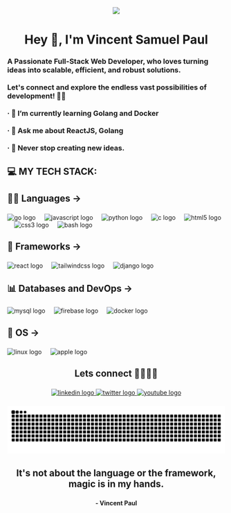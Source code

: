 <div align="center">
  <img height="" src="https://i.pinimg.com/originals/90/70/32/9070324cdfc07c68d60eed0c39e77573.gif"  />
</div>

###

<h1 align="center">Hey 👋, I'm Vincent Samuel Paul</h1>

###

<h3 align="left">A Passionate Full-Stack Web Developer, who loves turning ideas into scalable, efficient, and robust solutions.<br><br>Let's connect and explore the endless vast possibilities of development! 🚀✨<br><br>· 🌱 I’m currently learning Golang and Docker<br><br>· 💬 Ask me about ReactJS, Golang<br><br>· 🚀 Never stop creating new ideas.</h3>

###

<h2 align="left">💻 MY TECH STACK:</h2>

###

<h2 align="left">🧑‍💻 Languages -></h2>

###

<div align="left">
  <img src="https://cdn.simpleicons.org/go/00ADD8" height="40" alt="go logo"  />
  <img width="12" />
  <img src="https://cdn.jsdelivr.net/gh/devicons/devicon/icons/javascript/javascript-original.svg" height="40" alt="javascript logo"  />
  <img width="12" />
  <img src="https://skillicons.dev/icons?i=py" height="40" alt="python logo"  />
  <img width="12" />
  <img src="https://cdn.jsdelivr.net/gh/devicons/devicon/icons/c/c-original.svg" height="40" alt="c logo"  />
  <img width="12" />
  <img src="https://cdn.jsdelivr.net/gh/devicons/devicon/icons/html5/html5-original.svg" height="40" alt="html5 logo"  />
  <img width="12" />
  <img src="https://cdn.jsdelivr.net/gh/devicons/devicon/icons/css3/css3-original.svg" height="40" alt="css3 logo"  />
  <img width="12" />
  <img src="https://cdn.simpleicons.org/gnubash/4EAA25" height="40" alt="bash logo"  />
</div>

###

<h2 align="left">🧮 Frameworks -></h2>

###

<div align="left">
  <img src="https://cdn.simpleicons.org/react/61DAFB" height="40" alt="react logo"  />
  <img width="12" />
  <img src="https://skillicons.dev/icons?i=tailwind" height="40" alt="tailwindcss logo"  />
  <img width="12" />
  <img src="https://skillicons.dev/icons?i=django" height="40" alt="django logo"  />
</div>

###

<h2 align="left">📊 Databases and DevOps -></h2>

###

<div align="left">
  <img src="https://cdn.simpleicons.org/mysql/4479A1" height="40" alt="mysql logo"  />
  <img width="12" />
  <img src="https://skillicons.dev/icons?i=firebase" height="40" alt="firebase logo"  />
  <img width="12" />
  <img src="https://cdn.jsdelivr.net/gh/devicons/devicon/icons/docker/docker-original.svg" height="40" alt="docker logo"  />
</div>

###

<h2 align="left">👾 OS -></h2>

###

<div align="left">
  <img src="https://cdn.jsdelivr.net/gh/devicons/devicon/icons/linux/linux-original.svg" height="40" alt="linux logo"  />
  <img width="12" />
  <img src="https://img.shields.io/badge/Apple-000000?logo=apple&logoColor=white&style=for-the-badge" height="40" alt="apple logo"  />
</div>

###

<h2 align="center">Lets connect 👨🏻‍💻✨</h2>

###

<div align="center">
  <a href="https://www.linkedin.com/in/thatsvincentpaul/" target="_blank">
    <img src="https://raw.githubusercontent.com/maurodesouza/profile-readme-generator/master/src/assets/icons/social/linkedin/default.svg" width="52" height="40" alt="linkedin logo"  />
  </a>
  <a href="https://x.com/vincent120305" target="_blank">
    <img src="https://raw.githubusercontent.com/maurodesouza/profile-readme-generator/master/src/assets/icons/social/twitter/default.svg" width="52" height="40" alt="twitter logo"  />
  </a>
  <a href="https://www.youtube.com/channel/UCpEkdi_I9jXNfpX4zJbEuvw" target="_blank">
    <img src="https://raw.githubusercontent.com/maurodesouza/profile-readme-generator/master/src/assets/icons/social/youtube/default.svg" width="52" height="40" alt="youtube logo"  />
  </a>
</div>

###

<img src="https://raw.githubusercontent.com/VincentSamuelPaul/VincentSamuelPaul/output/snake.svg" alt="Snake animation" />

###

<h2 align="center">It's not about the language or the framework, <br>magic is in my hands.</h2>

###

<h4 align="center">- Vincent Paul</h4>

###

